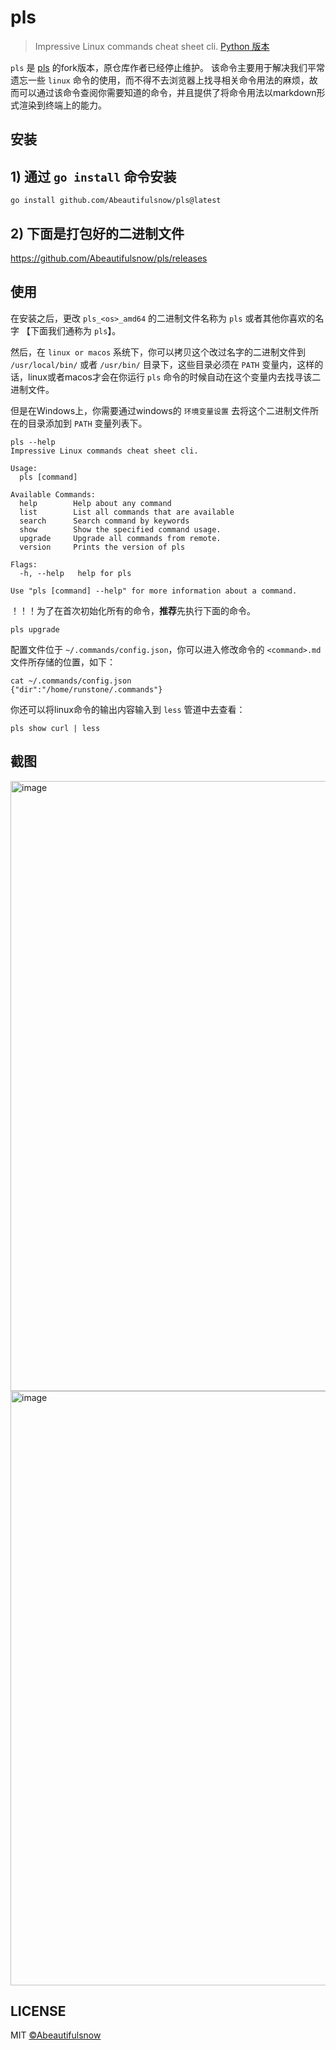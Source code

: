 
# pls

> Impressive Linux commands cheat sheet cli. [Python 版本](https://github.com/chenjiandongx/how)

`pls` 是 [pls](https://github.com/chenjiandongx/pls) 的fork版本，原仓库作者已经停止维护。 
该命令主要用于解决我们平常遗忘一些 `linux` 命令的使用，而不得不去浏览器上找寻相关命令用法的麻烦，故而可以通过该命令查阅你需要知道的命令，并且提供了将命令用法以markdown形式渲染到终端上的能力。

## 安装

## 1) 通过 `go install` 命令安装 

```shell
go install github.com/Abeautifulsnow/pls@latest
```

## 2) 下面是打包好的二进制文件

https://github.com/Abeautifulsnow/pls/releases

## 使用

在安装之后，更改 `pls_<os>_amd64` 的二进制文件名称为 `pls` 或者其他你喜欢的名字 【下面我们通称为 `pls`】。

然后，在 `linux or macos` 系统下，你可以拷贝这个改过名字的二进制文件到 `/usr/local/bin/` 或者 `/usr/bin/` 目录下，这些目录必须在 `PATH` 变量内，这样的话，linux或者macos才会在你运行 `pls` 
命令的时候自动在这个变量内去找寻该二进制文件。

但是在Windows上，你需要通过windows的 `环境变量设置` 去将这个二进制文件所在的目录添加到 `PATH` 变量列表下。

```shell
pls --help
Impressive Linux commands cheat sheet cli.

Usage:
  pls [command]

Available Commands:
  help        Help about any command
  list        List all commands that are available
  search      Search command by keywords
  show        Show the specified command usage.
  upgrade     Upgrade all commands from remote.
  version     Prints the version of pls

Flags:
  -h, --help   help for pls

Use "pls [command] --help" for more information about a command.
```

！！！为了在首次初始化所有的命令，**推荐**先执行下面的命令。

```shell
pls upgrade
```

配置文件位于 `~/.commands/config.json`，你可以进入修改命令的 `<command>.md` 文件所存储的位置，如下：

```shell
cat ~/.commands/config.json
{"dir":"/home/runstone/.commands"}
```

你还可以将linux命令的输出内容输入到 `less` 管道中去查看：

```shell
pls show curl | less
```

## 截图

<img width="976" alt="image" src="https://github.com/Abeautifulsnow/pls/assets/28704977/355acc9d-cba3-4d24-b4c9-03ebdfcaa1f0">
<img width="951" alt="image" src="https://github.com/Abeautifulsnow/pls/assets/28704977/8b523a65-528a-4046-b5f8-9ed388e9e873">


## LICENSE

MIT [©Abeautifulsnow](https://github.com/Abeautifulsnow)
